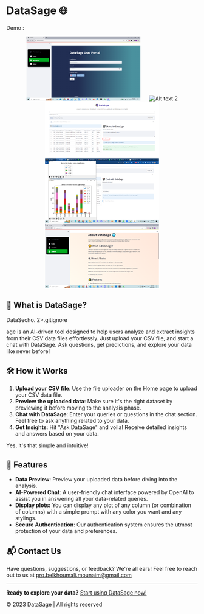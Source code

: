 # DataSage 🌐

Demo : 
<div style="text-align: center;">
  <img src="1.png" alt="Alt text 1" title="Optional title 1" style="display: inline-block; margin: 0 10px; max-width: 300px;">
  <img src="2.png" alt="Alt text 2" title="Optional title 2" style="display: inline-block; margin: 0 10px; max-width: 300px;">
  <img src="3.png" alt="Alt text 3" title="Optional title 3" style="display: inline-block; margin: 0 10px; max-width: 300px;">
  <img src="4.png" alt="Alt text 4" title="Optional title 4" style="display: inline-block; margin: 0 10px; max-width: 300px;">
  <img src="5.png" alt="Alt text 5" title="Optional title 5" style="display: inline-block; margin: 0 10px; max-width: 300px;">
</div>



## 🤔 What is DataSage?

DataSecho. 2>.gitignore

age is an AI-driven tool designed to help users analyze and extract insights from their CSV data files effortlessly. Just upload your CSV file, and start a chat with DataSage. Ask questions, get predictions, and explore your data like never before!

## 🛠 How it Works

1. **Upload your CSV file**: Use the file uploader on the Home page to upload your CSV data file.
2. **Preview the uploaded data**: Make sure it's the right dataset by previewing it before moving to the analysis phase.
3. **Chat with DataSage**: Enter your queries or questions in the chat section. Feel free to ask anything related to your data.
4. **Get Insights**: Hit "Ask DataSage" and voila! Receive detailed insights and answers based on your data.

Yes, it's that simple and intuitive!

## 🌟 Features

- **Data Preview**: Preview your uploaded data before diving into the analysis.
- **AI-Powered Chat**: A user-friendly chat interface powered by OpenAI to assist you in answering all your data-related queries.
- **Display plots:** You can display any plot of any column (or combination of columns) with a simple prompt with any color you want and any stylings.
- **Secure Authentication**: Our authentication system ensures the utmost protection of your data and preferences.

## 📬 Contact Us

Have questions, suggestions, or feedback? We're all ears! Feel free to reach out to us at pro.belkhoumali.mounaim@gmail.com


---

**Ready to explore your data?** [Start using DataSage now!](link-to-your-app)

© 2023 DataSage | All rights reserved
